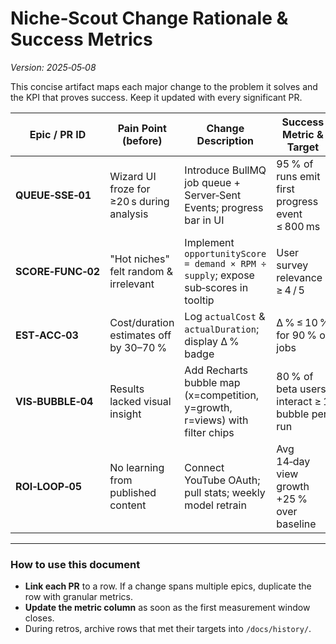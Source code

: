 # Niche‑Scout Change Rationale & Success Metrics

*Version: 2025‑05‑08*

This concise artifact maps each major change to the problem it solves and the KPI that proves success. Keep it updated with every significant PR.

| Epic / PR ID      | Pain Point (before)                       | Change Description                                                                 | Success Metric & Target                         | Owner              |
| ----------------- | ----------------------------------------- | ---------------------------------------------------------------------------------- | ----------------------------------------------- | ------------------ |
| **QUEUE‑SSE‑01**  | Wizard UI froze for ≥20 s during analysis | Introduce BullMQ job queue + Server‑Sent Events; progress bar in UI                | 95 % of runs emit first progress event ≤ 800 ms | @backend‑dev       |
| **SCORE‑FUNC‑02** | "Hot niches" felt random & irrelevant     | Implement `opportunityScore = demand × RPM ÷ supply`; expose sub‑scores in tooltip | User survey relevance ≥ 4 / 5                   | @data‑scientist    |
| **EST‑ACC‑03**    | Cost/duration estimates off by 30–70 %    | Log `actualCost` & `actualDuration`; display Δ % badge                             | Δ % ≤ 10 % for 90 % of jobs                     | @full‑stack        |
| **VIS‑BUBBLE‑04** | Results lacked visual insight             | Add Recharts bubble map (x=competition, y=growth, r=views) with filter chips       | 80 % of beta users interact ≥ 1 bubble per run  | @frontend‑dev      |
| **ROI‑LOOP‑05**   | No learning from published content        | Connect YouTube OAuth; pull stats; weekly model retrain                            | Avg 14‑day view growth +25 % over baseline      | @data‑science‑lead |

---

### How to use this document

* **Link each PR** to a row. If a change spans multiple epics, duplicate the row with granular metrics.
* **Update the metric column** as soon as the first measurement window closes.
* During retros, archive rows that met their targets into `/docs/history/`.
